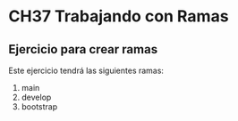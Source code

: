# CH37 Trabajando con Ramas
## Ejercicio para crear ramas
Este ejercicio tendrá las siguientes ramas:
1. main
2. develop
3. bootstrap
